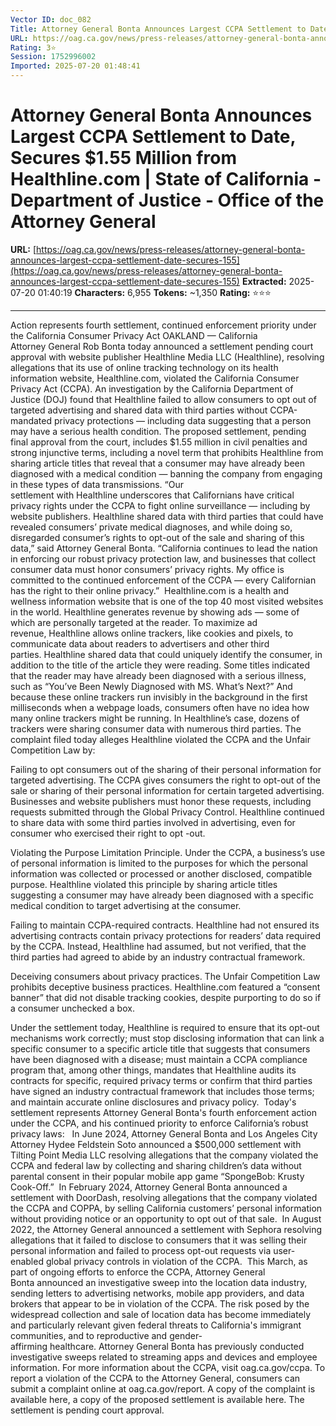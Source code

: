 ```yaml
---
Vector ID: doc_082
Title: Attorney General Bonta Announces Largest CCPA Settlement to Date, Secures $1.55 Million from Healthline.com | State of California - Department of Justice - Office of the Attorney General
URL: https://oag.ca.gov/news/press-releases/attorney-general-bonta-announces-largest-ccpa-settlement-date-secures-155
Rating: 3⭐
Session: 1752996002
Imported: 2025-07-20 01:48:41
---
```


# Attorney General Bonta Announces Largest CCPA Settlement to Date, Secures $1.55 Million from Healthline.com | State of California - Department of Justice - Office of the Attorney General

**URL:** [https://oag.ca.gov/news/press-releases/attorney-general-bonta-announces-largest-ccpa-settlement-date-secures-155](https://oag.ca.gov/news/press-releases/attorney-general-bonta-announces-largest-ccpa-settlement-date-secures-155)
**Extracted:** 2025-07-20 01:40:19
**Characters:** 6,955
**Tokens:** ~1,350
**Rating:** ⭐⭐⭐

---

Action represents fourth settlement, continued enforcement priority under the California Consumer Privacy Act
OAKLAND — California Attorney General Rob Bonta today announced a settlement pending court approval with website publisher Healthline Media LLC (Healthline), resolving allegations that its use of online tracking technology on its health information website, Healthline.com, violated the California Consumer Privacy Act (CCPA). An investigation by the California Department of Justice (DOJ) found that Healthline failed to allow consumers to opt out of targeted advertising and shared data with third parties without CCPA-mandated privacy protections — including data suggesting that a person may have a serious health condition. The proposed settlement, pending final approval from the court, includes $1.55 million in civil penalties and strong injunctive terms, including a novel term that prohibits Healthline from sharing article titles that reveal that a consumer may have already been diagnosed with a medical condition — banning the company from engaging in these types of data transmissions.
“Our settlement with Healthline underscores that Californians have critical privacy rights under the CCPA to fight online surveillance — including by website publishers. Healthline shared data with third parties that could have revealed consumers’ private medical diagnoses, and while doing so, disregarded consumer’s rights to opt-out of the sale and sharing of this data,” said Attorney General Bonta. “California continues to lead the nation in enforcing our robust privacy protection law, and businesses that collect consumer data must honor consumers’ privacy rights. My office is committed to the continued enforcement of the CCPA — every Californian has the right to their online privacy.” 
Healthline.com is a health and wellness information website that is one of the top 40 most visited websites in the world. Healthline generates revenue by showing ads — some of which are personally targeted at the reader. To maximize ad revenue, Healthline allows online trackers, like cookies and pixels, to communicate data about readers to advertisers and other third parties. Healthline shared data that could uniquely identify the consumer, in addition to the title of the article they were reading. Some titles indicated that the reader may have already been diagnosed with a serious illness, such as “You’ve Been Newly Diagnosed with MS. What’s Next?” And because these online trackers run invisibly in the background in the first milliseconds when a webpage loads, consumers often have no idea how many online trackers might be running. In Healthline’s case, dozens of trackers were sharing consumer data with numerous third parties.
The complaint filed today alleges Healthline violated the CCPA and the Unfair Competition Law by:

Failing to opt consumers out of the sharing of their personal information for targeted advertising. The CCPA gives consumers the right to opt-out of the sale or sharing of their personal information for certain targeted advertising. Businesses and website publishers must honor these requests, including requests submitted through the Global Privacy Control. Healthline continued to share data with some third parties involved in advertising, even for consumer who exercised their right to opt -out.  


Violating the Purpose Limitation Principle. Under the CCPA, a business’s use of personal information is limited to the purposes for which the personal information was collected or processed or another disclosed, compatible purpose. Healthline violated this principle by sharing article titles suggesting a consumer may have already been diagnosed with a specific medical condition to target advertising at the consumer.   


Failing to maintain CCPA-required contracts. Healthline had not ensured its advertising contracts contain privacy protections for readers’ data required by the CCPA. Instead, Healthline had assumed, but not verified, that the third parties had agreed to abide by an industry contractual framework. 


Deceiving consumers about privacy practices. The Unfair Competition Law prohibits deceptive business practices. Healthline.com featured a “consent banner” that did not disable tracking cookies, despite purporting to do so if a consumer unchecked a box.   

Under the settlement today, Healthline is required to ensure that its opt-out mechanisms work correctly; must stop disclosing information that can link a specific consumer to a specific article title that suggests that consumers have been diagnosed with a disease; must maintain a CCPA compliance program that, among other things, mandates that Healthline audits its contracts for specific, required privacy terms or confirm that third parties have signed an industry contractual framework that includes those terms; and maintain accurate online disclosures and privacy policy. 
Today's settlement represents Attorney General Bonta's fourth enforcement action under the CCPA, and his continued priority to enforce California’s robust privacy laws:  
In June 2024, Attorney General Bonta and Los Angeles City Attorney Hydee Feldstein Soto announced a $500,000 settlement with Tilting Point Media LLC resolving allegations that the company violated the CCPA and federal law by collecting and sharing children’s data without parental consent in their popular mobile app game “SpongeBob: Krusty Cook-Off.”  In February 2024, Attorney General Bonta announced a settlement with DoorDash, resolving allegations that the company violated the CCPA and COPPA, by selling California customers’ personal information without providing notice or an opportunity to opt out of that sale.  In August 2022, the Attorney General announced a settlement with Sephora resolving allegations that it failed to disclose to consumers that it was selling their personal information and failed to process opt-out requests via user-enabled global privacy controls in violation of the CCPA. 
This March, as part of ongoing efforts to enforce the CCPA, Attorney General Bonta announced an investigative sweep into the location data industry, sending letters to advertising networks, mobile app providers, and data brokers that appear to be in violation of the CCPA. The risk posed by the widespread collection and sale of location data has become immediately and particularly relevant given federal threats to California's immigrant communities, and to reproductive and gender-affirming healthcare. Attorney General Bonta has previously conducted investigative sweeps related to streaming apps and devices and employee information.
For more information about the CCPA, visit oag.ca.gov/ccpa. To report a violation of the CCPA to the Attorney General, consumers can submit a complaint online at oag.ca.gov/report.
A copy of the complaint is available here, a copy of the proposed settlement is available here. The settlement is pending court approval.
